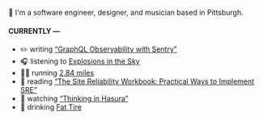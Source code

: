 👋 I'm a software engineer, designer, and musician based in Pittsburgh.

#### CURRENTLY —

* ✏️ writing [“GraphQL Observability with Sentry”](https://www.amoscato.com/journal/graphql-observability/)
* 🎧 listening to [Explosions in the Sky](https://www.last.fm/music/Explosions+in+the+Sky/_/First+Breath+After+Coma)
* 🏃‍♂️ running [2.84 miles](https://www.strava.com/activities/7541991584)
* 📘 reading [“The Site Reliability Workbook: Practical Ways to Implement SRE”](https://www.goodreads.com/book/show/39687146-the-site-reliability-workbook)
* 🍿 watching [“Thinking in Hasura”](https://vimeo.com/727654292)
* 🍺 drinking [Fat Tire](https://untappd.com/user/namoscato/checkin/1185813148)

